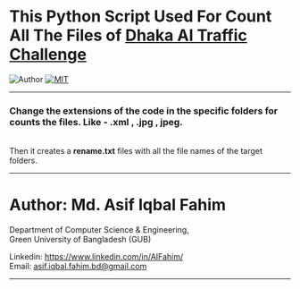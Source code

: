 # This Python Script Used For Count All The Files of [Dhaka AI Traffic  Challenge](https://dhaka-ai.com/index)
![Author](https://img.shields.io/badge/author-AIFahim-orange)
[![MIT](https://img.shields.io/badge/license-MIT-5eba00.svg)](https://github.com/AIFahim/Read_All_Files_Dhaka_AI/blob/main/LICENSE)


<hr>

### Change the extensions of the code in the specific folders for counts the files. Like - .xml , .jpg , jpeg.
<br>  Then it creates a <b>rename.txt</b> files with all the file names of the target folders.

<hr>

# Author: Md. Asif Iqbal Fahim

Department of Computer Science & Engineering, </br>
Green University of Bangladesh (GUB) </br>

Linkedin: https://www.linkedin.com/in/AIFahim/ </br>
Email: asif.iqbal.fahim.bd@gmail.com <br>

<hr>
